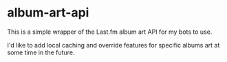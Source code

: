 # album-art-api

This is a simple wrapper of the Last.fm album art API for my bots to use.

I'd like to add local caching and override features for specific albums art at some time in the future.
